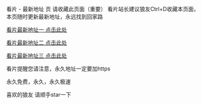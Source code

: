 看片 - 最新地址 页
请收藏此页面（重要） 看片站长建议狼友Ctrl+D收藏本页面，本页随时更新最新地址，永远找到回家路

[看片最新地址一 点击此处](https://imim33.top)

[看片最新地址二 点击此处](https://imim22.top)

[看片最新地址三 点击此处](https://imim11.top)

看片提醒您请注意，永久地址一定要加https

永久免费，永久，永久极速

喜欢的狼友 请顺手star一下
